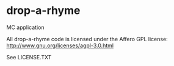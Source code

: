 drop-a-rhyme
============

MC application


All drop-a-rhyme code is licensed under the Affero GPL license:
http://www.gnu.org/licenses/agpl-3.0.html

See LICENSE.TXT